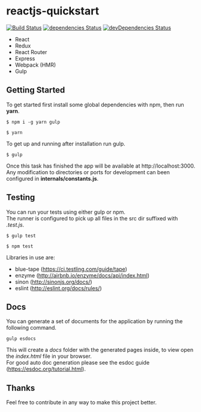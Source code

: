 # reactjs-quickstart
[![Build Status](https://travis-ci.org/sam7r/reactjs-quickstart.svg)](https://travis-ci.org/sam7r/reactjs-quickstart)
[![dependencies Status](https://david-dm.org/sam7r/reactjs-quickstart.svg)](https://david-dm.org/sam7r/reactjs-quickstart)
[![devDependencies Status](https://david-dm.org/sam7r/reactjs-quickstart/dev-status.svg)](https://david-dm.org/sam7r/reactjs-quickstart?type=dev)

- React
- Redux
- React Router
- Express
- Webpack (HMR)
- Gulp


## Getting Started
To get started first install some global dependencies with npm, then run **yarn**.
```
$ npm i -g yarn gulp

$ yarn
```

To get up and running after installation run gulp.
```
$ gulp  
```
Once this task has finished the app will be available at http://localhost:3000.  
Any modification to directories or ports for development can been configured in **internals/constants.js**.  

## Testing
You can run your tests using either gulp or npm.  
The runner is configured to pick up all files in the src dir suffixed with *.test.js*.
```
$ gulp test

$ npm test
```

Libraries in use are:
- blue-tape (https://ci.testling.com/guide/tape)
- enzyme (http://airbnb.io/enzyme/docs/api/index.html)
- sinon (http://sinonjs.org/docs/)
- eslint (http://eslint.org/docs/rules/)

## Docs
You can generate a set of documents for the application by running the following command.  
```
gulp esdocs
```
This will create a *docs* folder with the generated pages inside, to view open the *index.html* file in your browser.  
For good auto doc generation please see the esdoc guide (https://esdoc.org/tutorial.html).

## Thanks
Feel free to contribute in any way to make this project better.
